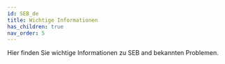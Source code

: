 ```yaml
---
id: SEB_de
title: Wichtige Informationen
has_children: true
nav_order: 5
---
```


Hier finden Sie wichtige Informationen zu SEB and bekannten Problemen.